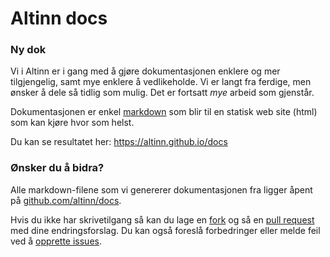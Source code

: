 # Altinn docs

### Ny dok

Vi i Altinn er i gang med å gjøre dokumentasjonen enklere og mer tilgjengelig, samt mye enklere å vedlikeholde. Vi er langt fra ferdige, men ønsker å dele så tidlig som mulig.
Det er fortsatt *mye* arbeid som gjenstår.

Dokumentasjonen er enkel [markdown](https://en.wikipedia.org/wiki/Markdown) som blir til en statisk web site (html) som kan kjøre hvor som helst.

Du kan se resultatet her: https://altinn.github.io/docs

### Ønsker du å bidra?

Alle markdown-filene som vi genererer dokumentasjonen fra ligger åpent på [github.com/altinn/docs](https://github.com/altinn/docs).

Hvis du ikke har skrivetilgang så kan du lage en [fork](https://help.github.com/articles/fork-a-repo/) og så en [pull request](https://github.com/altinn/docs/pulls) med dine endringsforslag.
Du kan også foreslå forbedringer eller melde feil ved å [opprette issues](https://github.com/altinn/docs/issues).

